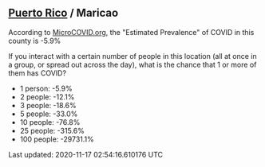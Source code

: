 
## [Puerto Rico](/united-states/puerto-rico) / Maricao

According to [MicroCOVID.org](http://microcovid.org),
the "Estimated Prevalence" of COVID in this county is -5.9%

If you interact with a certain number of people in this location
(all at once in a group, or spread out across the day), what is the chance that
1 or more of them has COVID?

- 1 person: -5.9%
- 2 people: -12.1%
- 3 people: -18.6%
- 5 people: -33.0%
- 10 people: -76.8%
- 25 people: -315.6%
- 100 people: -29731.1%

Last updated: 2020-11-17 02:54:16.610176 UTC

